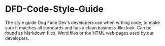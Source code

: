 # DFD-Code-Style-Guide
The style guide Dog Face Dev's developers use when writing code, to make sure it matches all standards and has a clean business-like look. Can be found as Markdown files, Word files or the HTML web pages used by our developers.
